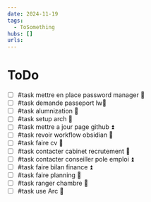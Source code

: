 ```yaml
---
date: 2024-11-19
tags:
  - ToSomething
hubs: []
urls:
---
```


# ToDo
- [ ] #task mettre en place password manager 🔼 
- [ ] #task demande passeport lw🔽 
- [ ] #task alumnization 🔽 
- [ ] #task setup arch 🔼 
- [ ] #task mettre a jour page github ⏫ 
- [ ] #task revoir workflow obsidian 🔼 
- [ ] #task faire cv 🔺
- [ ] #task contacter cabinet recrutement 🔼 
- [ ] #task contacter conseiller pole emploi ⏫ 
- [ ] #task faire bilan finance ⏫ 
- [ ] #task faire planning 🔺 
- [ ] #task ranger chambre 🔽 
- [ ] #task use Arc 🔽 
